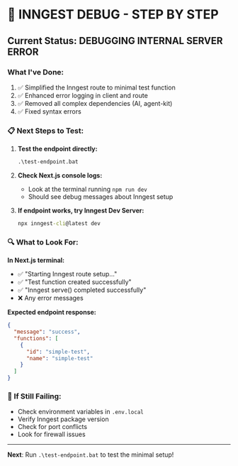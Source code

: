 # 🔧 INNGEST DEBUG - STEP BY STEP

## Current Status: DEBUGGING INTERNAL SERVER ERROR

### What I've Done:

1. ✅ Simplified the Inngest route to minimal test function
2. ✅ Enhanced error logging in client and route
3. ✅ Removed all complex dependencies (AI, agent-kit)
4. ✅ Fixed syntax errors

### 📋 Next Steps to Test:

1. **Test the endpoint directly:**

   ```cmd
   .\test-endpoint.bat
   ```

2. **Check Next.js console logs:**

   - Look at the terminal running `npm run dev`
   - Should see debug messages about Inngest setup

3. **If endpoint works, try Inngest Dev Server:**
   ```cmd
   npx inngest-cli@latest dev
   ```

### 🔍 What to Look For:

**In Next.js terminal:**

- ✅ "Starting Inngest route setup..."
- ✅ "Test function created successfully"
- ✅ "Inngest serve() completed successfully"
- ❌ Any error messages

**Expected endpoint response:**

```json
{
  "message": "success",
  "functions": [
    {
      "id": "simple-test",
      "name": "simple-test"
    }
  ]
}
```

### 🚨 If Still Failing:

- Check environment variables in `.env.local`
- Verify Inngest package version
- Check for port conflicts
- Look for firewall issues

---

**Next**: Run `.\test-endpoint.bat` to test the minimal setup!
